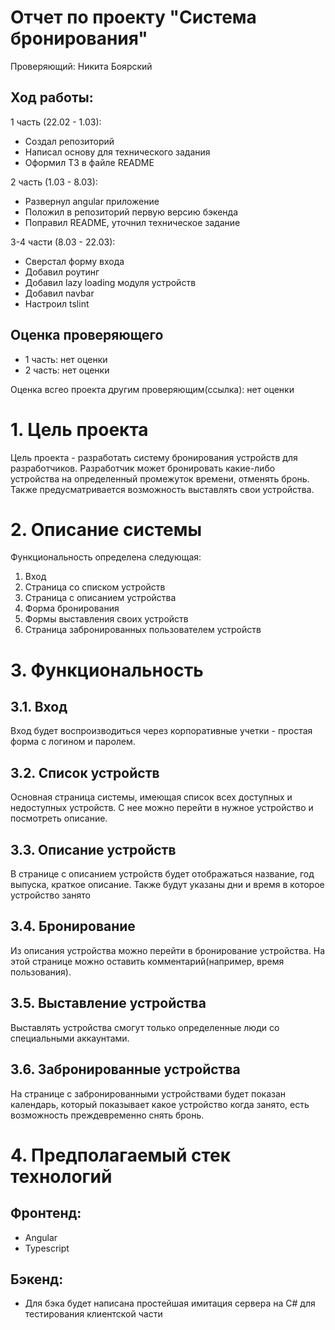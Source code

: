 # Отчет по проекту "Система бронирования"
Проверяющий: Никита Боярский

## Ход работы:
1 часть (22.02 - 1.03):
- Создал репозиторий
- Написал основу для технического задания
- Оформил ТЗ в файле README

2 часть (1.03 - 8.03):
- Развернул angular приложение
- Положил в репозиторий первую версию бэкенда
- Поправил README, уточнил техническое задание

3-4 части (8.03 - 22.03):
- Сверстал форму входа
- Добавил роутинг
- Добавил lazy loading модуля устройств
- Добавил navbar
- Настроил tslint

## Оценка проверяющего
- 1 часть: нет оценки
- 2 часть: нет оценки

Оценка всгео проекта другим проверяющим(ссылка): нет оценки

# 1. Цель проекта

Цель проекта - разработать систему бронирования устройств для разработчиков. Разработчик может бронировать какие-либо устройства на определенный промежуток времени, отменять бронь. Также предусматривается возможность выставлять свои устройства.

# 2. Описание системы

Функциональность определена следующая:

1. Вход
2. Страница со списком устройств
3. Страница с описанием устройства
4. Форма бронирования
5. Формы выставления своих устройств
6. Страница забронированных пользователем устройств

# 3. Функциональность
## 3.1. Вход

  Вход будет воспроизводиться через корпоративные учетки - простая форма с логином и паролем.

## 3.2. Список устройств

  Основная страница системы, имеющая список всех доступных и недоступных устройств. С нее можно перейти в нужное устройство и посмотреть описание.

## 3.3. Описание устройств

  В странице с описанием устройств будет отображаться название, год выпуска, краткое описание. Также будут указаны дни и время в которое устройство занято

## 3.4. Бронирование

  Из описания устройства можно перейти в бронирование устройства. На этой странице можно оставить комментарий(например, время пользования).

## 3.5. Выставление устройства

  Выставлять устройства смогут только определенные люди со специальными аккаунтами.

## 3.6. Забронированные устройства

  На странице с забронированными устройствами будет показан календарь, который показывает какое устройство когда занято, есть возможность преждевременно снять бронь.

# 4. Предполагаемый стек технологий

## Фронтенд: 
  - Angular
  - Typescript
## Бэкенд:
  - Для бэка будет написана простейшая имитация сервера на C# для тестирования клиентской части

